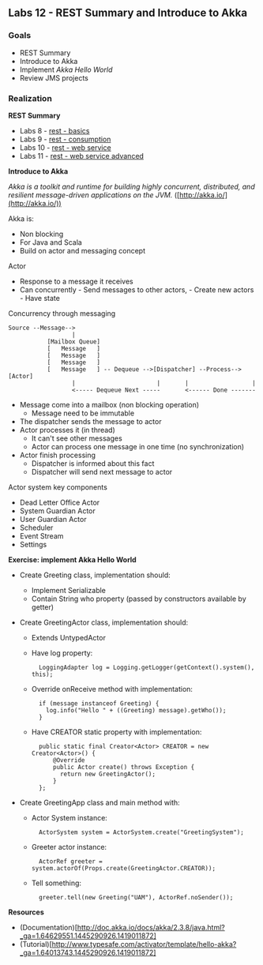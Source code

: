 ## Labs 12 - REST Summary and Introduce to Akka  ##

### Goals ###
- REST Summary
- Introduce to Akka
- Implement *Akka Hello World*
- Review JMS projects

### Realization ###

**REST Summary**

- Labs 8 - [rest - basics](8-rest-basics/README.md)
- Labs 9 - [rest - consumption](9-rest-consumption/README.md)
- Labs 10 - [rest - web service](https://github.com/bsodzik/distributed-java-intro/blob/master/10-rest-web-service/README.md)
- Labs 11 - [rest - web service advanced](https://github.com/bsodzik/distributed-java-intro/blob/master/11-rest-web-service-advanced/README.md)

**Introduce to Akka**

*Akka is a toolkit and runtime for building highly concurrent, distributed, and resilient message-driven applications on the JVM.* ([http://akka.io/](http://akka.io/))

Akka is:
- Non blocking
- For Java and Scala
- Build on actor and messaging concept

Actor
- Response to a message it receives
- Can concurrently 
	  - Send messages to other actors, 
		- Create new actors
		- Have state

Concurrency through messaging
```
Source --Message-->
                  | 
           [Mailbox Queue]
           [   Message   ]
           [   Message   ]			
           [   Message   ]
           [   Message   ] -- Dequeue -->[Dispatcher] --Process--> [Actor]
                  |                       |       |                  |
                  <----- Dequeue Next -----       <------ Done -------	
```

- Message come into a mailbox (non blocking operation)
	- Message need to be immutable
- The dispatcher sends the message to actor
- Actor processes it (in thread)
	- It can't see other messages
	- Actor can process one message in one time (no synchronization)
- Actor finish processing
	- Dispatcher is informed about this fact
	- Dispatcher will send next message to actor

Actor system key components
- Dead Letter Office Actor
- System Guardian Actor
- User Guardian Actor
- Scheduler
- Event Stream
- Settings

**Exercise: implement Akka Hello World**

- Create Greeting class, implementation should:
	- Implement Serializable
	- Contain String who property (passed by constructors available by getter)

- Create GreetingActor class, implementation should:
	- Extends UntypedActor
	- Have log property:

			LoggingAdapter log = Logging.getLogger(getContext().system(), this);

	- Override onReceive method with implementation:

			if (message instanceof Greeting) {
			  log.info("Hello " + ((Greeting) message).getWho());
			}

	- Have CREATOR static property with implementation:
	
			public static final Creator<Actor> CREATOR = new Creator<Actor>() {
			    @Override
			    public Actor create() throws Exception {
			      return new GreetingActor();
			    }
			};

- Create GreetingApp class and main method with:

	- Actor System instance:

			ActorSystem system = ActorSystem.create("GreetingSystem");
	
	- Greeter actor instance:

			ActorRef greeter = system.actorOf(Props.create(GreetingActor.CREATOR));

	- Tell something:
		
			greeter.tell(new Greeting("UAM"), ActorRef.noSender());


**Resources**
- (Documentation)[http://doc.akka.io/docs/akka/2.3.8/java.html?_ga=1.64629551.1445290926.1419011872]
- (Tutorial)[http://www.typesafe.com/activator/template/hello-akka?_ga=1.64013743.1445290926.1419011872]
